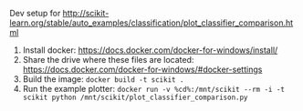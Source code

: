 Dev setup for http://scikit-learn.org/stable/auto_examples/classification/plot_classifier_comparison.html

1. Install docker: https://docs.docker.com/docker-for-windows/install/
1. Share the drive where these files are located: https://docs.docker.com/docker-for-windows/#docker-settings
1. Build the image: ```docker build -t scikit .```
1. Run the example plotter: ```docker run -v %cd%:/mnt/scikit --rm -i -t scikit python /mnt/scikit/plot_classifier_comparison.py```
